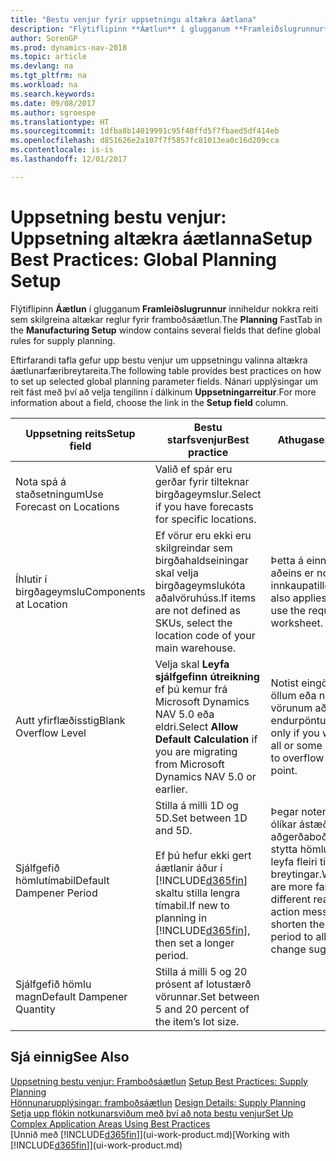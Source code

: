 ```yaml
---
title: "Bestu venjur fyrir uppsetningu altækra áætlana"
description: "Flýtiflipinn **Áætlun** í glugganum **Framleiðslugrunnur** inniheldur nokkra reiti sem skilgreina altækar reglur fyrir framboðsáætlun."
author: SorenGP
ms.prod: dynamics-nav-2018
ms.topic: article
ms.devlang: na
ms.tgt_pltfrm: na
ms.workload: na
ms.search.keywords: 
ms.date: 09/08/2017
ms.author: sgroespe
ms.translationtype: HT
ms.sourcegitcommit: 1dfba8b14019991c95f40ffd5f7fbaed5df414eb
ms.openlocfilehash: d851626e2a107f7f5857fc81013ea0c16d209cca
ms.contentlocale: is-is
ms.lasthandoff: 12/01/2017

---
```

# <a name="setup-best-practices-global-planning-setup"></a><span data-ttu-id="9d6e9-103">Uppsetning bestu venjur: Uppsetning altækra áætlanna</span><span class="sxs-lookup"><span data-stu-id="9d6e9-103">Setup Best Practices: Global Planning Setup</span></span>
<span data-ttu-id="9d6e9-104">Flýtiflipinn **Áætlun** í glugganum **Framleiðslugrunnur** inniheldur nokkra reiti sem skilgreina altækar reglur fyrir framboðsáætlun.</span><span class="sxs-lookup"><span data-stu-id="9d6e9-104">The **Planning** FastTab in the **Manufacturing Setup** window contains several fields that define global rules for supply planning.</span></span>  

 <span data-ttu-id="9d6e9-105">Eftirfarandi tafla gefur upp bestu venjur um uppsetningu valinna altækra áætlunarfæribreytareita.</span><span class="sxs-lookup"><span data-stu-id="9d6e9-105">The following table provides best practices on how to set up selected global planning parameter fields.</span></span> <span data-ttu-id="9d6e9-106">Nánari upplýsingar um reit fást með því að velja tengilinn í dálkinum **Uppsetningarreitur**.</span><span class="sxs-lookup"><span data-stu-id="9d6e9-106">For more information about a field, choose the link in the **Setup field** column.</span></span>  

|<span data-ttu-id="9d6e9-107">Uppsetning reits</span><span class="sxs-lookup"><span data-stu-id="9d6e9-107">Setup field</span></span>|<span data-ttu-id="9d6e9-108">Bestu starfsvenjur</span><span class="sxs-lookup"><span data-stu-id="9d6e9-108">Best practice</span></span>|<span data-ttu-id="9d6e9-109">Athugasemd</span><span class="sxs-lookup"><span data-stu-id="9d6e9-109">Comment</span></span>|  
|-----------------|-------------------|-------------|  
|<span data-ttu-id="9d6e9-110">Nota spá á staðsetningum</span><span class="sxs-lookup"><span data-stu-id="9d6e9-110">Use Forecast on Locations</span></span>|<span data-ttu-id="9d6e9-111">Valið ef spár eru gerðar fyrir tilteknar birgðageymslur.</span><span class="sxs-lookup"><span data-stu-id="9d6e9-111">Select if you have forecasts for specific locations.</span></span>||  
|<span data-ttu-id="9d6e9-112">Íhlutir í birgðageymslu</span><span class="sxs-lookup"><span data-stu-id="9d6e9-112">Components at Location</span></span>|<span data-ttu-id="9d6e9-113">Ef vörur eru ekki eru skilgreindar sem birgðahaldseiningar skal velja birgðageymslukóta aðalvöruhúss.</span><span class="sxs-lookup"><span data-stu-id="9d6e9-113">If items are not defined as SKUs, select the location code of your main warehouse.</span></span>|<span data-ttu-id="9d6e9-114">Þetta á einnig við ef aðeins er notuð innkaupatillögubók.</span><span class="sxs-lookup"><span data-stu-id="9d6e9-114">This also applies if you only use the requisition worksheet.</span></span>|  
|<span data-ttu-id="9d6e9-115">Autt yfirflæðisstig</span><span class="sxs-lookup"><span data-stu-id="9d6e9-115">Blank Overflow Level</span></span>|<span data-ttu-id="9d6e9-116">Velja skal **Leyfa sjálfgefinn útreikning** ef þú kemur frá Microsoft Dynamics NAV 5.0 eða eldri.</span><span class="sxs-lookup"><span data-stu-id="9d6e9-116">Select **Allow Default Calculation** if you are migrating from Microsoft Dynamics NAV 5.0 or earlier.</span></span>|<span data-ttu-id="9d6e9-117">Notist eingöngu ef leyfa á öllum eða nokkrum af vörunum að flæða yfir endurpöntunarmarkið.</span><span class="sxs-lookup"><span data-stu-id="9d6e9-117">Use only if you want to allow all or some of your items to overflow the reorder point.</span></span>|  
|<span data-ttu-id="9d6e9-118">Sjálfgefið hömlutímabil</span><span class="sxs-lookup"><span data-stu-id="9d6e9-118">Default Dampener Period</span></span>|<span data-ttu-id="9d6e9-119">Stilla á milli 1D og 5D.</span><span class="sxs-lookup"><span data-stu-id="9d6e9-119">Set between 1D and 5D.</span></span><br /><br /> <span data-ttu-id="9d6e9-120">Ef þú hefur ekki gert áætlanir áður í [!INCLUDE[d365fin](includes/d365fin_md.md)] skaltu stilla lengra tímabil.</span><span class="sxs-lookup"><span data-stu-id="9d6e9-120">If new to planning in [!INCLUDE[d365fin](includes/d365fin_md.md)], then set a longer period.</span></span>|<span data-ttu-id="9d6e9-121">Þegar notendur þekkja ólíkar ástæður aðgerðaboða betur skal stytta hömlutímabilið til að leyfa fleiri tillögur um breytingar.</span><span class="sxs-lookup"><span data-stu-id="9d6e9-121">When users are more familiar with the different reasons for action messages, then shorten the dampener period to allow more change suggestions.</span></span>|  
|<span data-ttu-id="9d6e9-122">Sjálfgefið hömlu magn</span><span class="sxs-lookup"><span data-stu-id="9d6e9-122">Default Dampener Quantity</span></span>|<span data-ttu-id="9d6e9-123">Stilla á milli 5 og 20 prósent af lotustærð vörunnar.</span><span class="sxs-lookup"><span data-stu-id="9d6e9-123">Set between 5 and 20 percent of the item’s lot size.</span></span>||  

## <a name="see-also"></a><span data-ttu-id="9d6e9-124">Sjá einnig</span><span class="sxs-lookup"><span data-stu-id="9d6e9-124">See Also</span></span>  
 <span data-ttu-id="9d6e9-125">[Uppsetning bestu venjur: Framboðsáætlun](setup-best-practices-supply-planning.md) </span><span class="sxs-lookup"><span data-stu-id="9d6e9-125">[Setup Best Practices: Supply Planning](setup-best-practices-supply-planning.md) </span></span>  
 <span data-ttu-id="9d6e9-126">[Hönnunarupplýsingar: framboðsáætlun](design-details-supply-planning.md) </span><span class="sxs-lookup"><span data-stu-id="9d6e9-126">[Design Details: Supply Planning](design-details-supply-planning.md) </span></span>  
 [<span data-ttu-id="9d6e9-127">Setja upp flókin notkunarsviðum með því að nota bestu venjur</span><span class="sxs-lookup"><span data-stu-id="9d6e9-127">Set Up Complex Application Areas Using Best Practices</span></span>](set-up-complex-application-areas-using-best-practices.md)  
 <span data-ttu-id="9d6e9-128">[Unnið með [!INCLUDE[d365fin](includes/d365fin_md.md)]](ui-work-product.md)</span><span class="sxs-lookup"><span data-stu-id="9d6e9-128">[Working with [!INCLUDE[d365fin](includes/d365fin_md.md)]](ui-work-product.md)</span></span>

